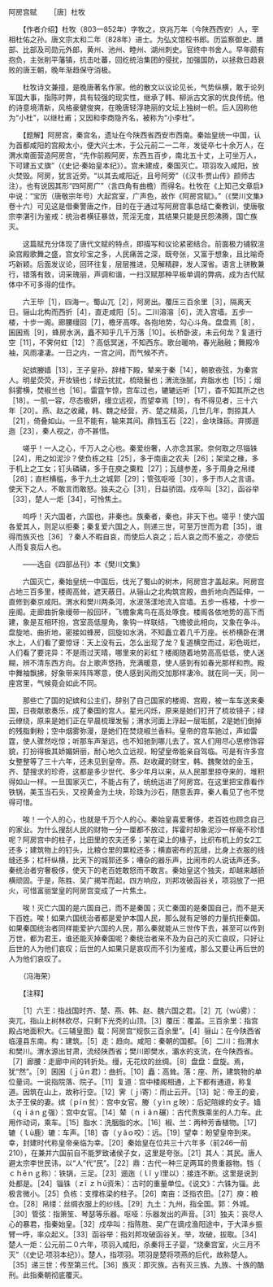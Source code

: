 阿房宫赋
　　［唐］杜牧

　　【作者介绍】杜牧（803—852年）字牧之，京兆万年（今陕西西安）人，宰相杜佑之孙。唐文宗太和二年（828年）进士。为弘文馆校书郎。历监察御史、膳部、比部及司勋元外郎，黄州、池州、睦州、湖州刺史。官终中书舍人。早年颇有抱负，主张削平藩镇，抗击吐蕃，回纥统治集团的侵扰，加强国防，以拯救日趋衰败的唐王朝，晚年渐趋保守消极。

　　杜牧诗文兼擅，是晚唐著名作家。他的散文以议论见长，气势纵横，敢于论列军国大事，指陈时弊，具有较强的现实性，继承了韩、柳派古文家的优良传统。他的诗意境清新，风格豪健俊爽，在晚唐轻浮艳丽的文坛上独树一帜。后人因称他为“小杜”，以继杜甫；又因和李商隐齐名，被称为“小李杜”。　 

　　【题解】阿房宫，秦宫名，遗址在今陕西省西安市西南。秦始皇统一中国，认为首都咸阳的宫殿太小，便大兴土木，于公元前二一二年，发徒卒七十余万人，在渭水南面营造阿房宫，“先作前殿阿房，东西五百步，南北五十丈，上可坐万人，下可建五丈旗”（《史记·秦始皇本纪》）。宫未建成，秦国灭亡。项羽攻入咸阳，放火焚毁。阿房，犹言近旁。“以其去咸阳近，且号阿旁”（《汉书·贾山传》颜师古注）。也有说因其形“四阿房广”（言四角有曲檐）而得名。杜牧在《上知己文章启》中说：“宝历（唐敬宗年号）大起宫室，广声色，故作《阿房宫赋》。”（《樊川文集》卷十六）可见这是借秦警唐之作，目的在于通过写阿房宫事总结亡秦教训，使唐敬宗李湛引为鉴戒：统治者横征暴敛，荒淫无度，其结果只能是民怨沸腾，国亡族灭。

　　这篇赋充分体现了唐代文赋的特点，即描写和议论紧密结合。前面极力铺叙渲染宫殿歌舞之盛，宫女珍宝之多，人民痛苦之深，既夸张，又富于想象，且比喻奇巧新颖。后面发议论，回环往复，层层推进，见解精辟，发人深省。语言上骈散兼行，错落有致，词采瑰丽，声调和谐，一扫汉赋那种平板单调的弊病，成为古代赋体中不可多得的佳作。　　

　　六王毕［1］，四海一。蜀山兀［2］，阿房出。覆压三百余里［3］，隔离天日。骊山北构而西折［4］，直走咸阳［5］。二川溶溶［6］，流入宫墙。五步一楼，十步一阁。廊腰缦回［7］，檐牙高啄。各抱地势，勾心斗角。盘盘焉［8］，囷囷焉［9］，蜂房水涡，矗不知乎几千万落［10］。长桥卧波，未云何龙？复道行空［11］，不霁何虹［12］？高低冥迷，不知西东。歌台暖响，春光融融；舞殿冷袖，风雨凄凄。一日之内，一宫之间，而气候不齐。

　　妃嫔媵嫱［13］，王子皇孙，辞楼下殿，辇来于秦［14］，朝歌夜弦，为秦宫人。明星荧荧，开妆镜也；绿云扰扰，梳晓鬟也；渭流涨腻，弃脂水也［15］；烟斜雾横，焚椒兰也［16］。雷霆乍惊，宫车过也，辘辘远听［17］，杳不知其所之也［18］。一肌一容，尽态极妍，缦立远视，而望幸焉［19］，有不得见者，三十六年［20］。燕、赵之收藏，韩、魏之经营，齐、楚之精英，几世几年，剽掠其人［21］，倚叠如山。一旦不能有，输来其间。鼎铛玉石［22］，金块珠砾。弃掷逦迤［23］，秦人视之，亦不甚惜。

　　嗟乎！一人之心，千万人之心也。秦爱纷奢，人亦念其家。奈何取之尽锱铢［24］，用之如泥沙？使负栋之柱［25］，多于南亩之农夫［26］；架梁之椽，多于机上之工女；钉头磷磷，多于在庾之粟粒［27］；瓦缝参差，多于周身之帛缕［28］；直栏横槛，多于九土之城郭［29］；管弦呕哑［30］，多于市人之言语。使天下之人，不敢言而敢怒。独夫之心［31］，日益骄固。戍卒叫［32］，函谷举［33］，楚人一炬［34］，可怜焦土。

　　呜呼！灭六国者，六国也，非秦也。族秦者，秦也，非天下也。嗟乎！使六国各爱其人，则足以拒秦；秦复爱六国之人，则递三世，可至万世而为君［35］，谁得而族灭也［36］？秦人不暇自哀，而使后人哀之；后人哀之而不鉴之，亦使后人而复哀后人也。

　　——选自《四部丛刊》本《樊川文集》　　

　　六国灭亡，秦始皇统一中国后，伐光了蜀山的树木，阿房宫才盖起来。阿房宫占地三百多里，楼阁高耸，遮天蔽日。从骊山之北构筑宫殿，曲折地向西延伸，一直修到秦京咸阳。渭水和樊川两条河，水波荡漾地流入宫墙。五步一栋楼，十步一座阁。走廊曲折象缦带一般回环，飞檐象禽鸟在高处啄食。楼阁各依地势的高下而建，象是互相环抱，宫室高低屋角，象钩一样联结，飞檐彼此相向，又象在争斗。盘旋地、曲折地，密接如蜂房，回旋如水涡，不知矗立着几千万座。长桥横卧在渭水上，人们看了要惊讶：天上没有云，怎么出现了龙？复道横空而过，彩色斑烂，人们看了要诧异：不是雨过天晴，哪里来的彩虹？楼阁随着地势高高低低，使人迷糊，辨不清东西方向。台上歌声悠扬，充满暖意，使人感到有如春光那样和煦。殿中舞袖飘拂，好象带来阵阵寒意，使人感到风雨交加那样凄冷。就在同一天，同一座宫里，气候竟会如此不同。

　　那些亡了国的妃嫔和公主们，辞别了自己国家的楼阁、宫殿，被一车车送来秦国，日夜献歌奏乐，成了秦国的宫人。星光闪烁，原来是她们打开了梳妆镜子；绿云缭绕，原来是她们正在早晨梳理发髻；渭水河面上浮起一层垢腻，2是她们倒掉的残脂剩粉；空中烟雾弥漫，是她们在焚烧椒兰香料。皇帝的宫车驰过，声如雷霆，使人骤然吃惊；听那车声渐远，也不知驰到哪儿去了。宫人们用尽心思修饰容貌，打扮得极其娇媚妍丽，耐心地久立远视，盼望皇帝能亲自驾临。可是有许多宫女整整等了三十六年，还未见到皇帝。燕、赵收藏的财宝，韩、魏聚敛的金玉，齐、楚搜求的珍奇，这都是多少世代、多少年月以来，从人民那里掠夺来的，堆积得如山一样。一旦国家灭亡，不能占有了，统统运进了阿房宫。在这里把宝鼎看作铁锅，美玉当石头，又视黄金为土块，珍珠为沙石，随意丢弃，秦人看见了也不觉得可惜。

　　唉！一个人的心，也就是千万个人的心。秦始皇喜爱奢侈，老百姓也顾念自己的家业。为什么搜刮人民的财物一分一厘都不放过，挥霍时却象泥沙一样毫不珍惜呢？阿房宫中的柱子，比田里的农夫还多；架在梁上的椽子，比织布机上的女2工还多；建筑物上的钉头，比粮仓里的粟粒还多；横直密布的瓦缝，比身上衣服的线缝还多；栏杆纵横，比天下的城郭还多；嘈杂的器乐声，比闹市的人说话声还多。秦统治者穷奢极侈，使天下的老百姓敢怒而不敢言。秦始皇这个独夫，却越来越骄横顽固。于是，陈胜、吴广揭竿而起，四方响应，刘邦攻破函谷关，项羽放了一把火，可惜富丽堂皇的阿房宫变成了一片焦土。

　　唉！灭亡六国的是六国自己，而不是秦国；灭亡秦国的是秦国自己，而不是天下百姓。唉！如果六国统治者都是爱护本国人民，那么就有足够的力量抗拒秦国。如果秦国统治者同样能爱护六国的人民，那么秦就能从三世传下去，甚至可以传到万世，都为君王，谁还能灭掉秦国呢？秦统治者来不及为自己的灭亡哀叹，只好让后世的人为他们哀叹；后世的人如果只是哀叹而不引为鉴戒，那么又要让再后世的人为他们哀叹了。

　　（冯海荣）

　　【注释】

　　［1］六王：指战国时齐、楚、燕、韩、赵、魏六国之君。［2］兀（ｗù雾）：突兀，指山上树林砍尽，只剩下光秃的山顶。［3］覆压：覆盖。三百余里：指宫殿占地面积大。《三辅皇图》载：阿房宫“规恢三百余里”。［4］骊山：在今陕西省临潼县东南。构：建筑。［5］走：趋向。咸阳：秦朝的国都。［6］二川：指渭水和樊川。渭水源出甘肃，流经陕西省；樊川即樊水，灞水的支流，在今陕西省。［7］廊腰：走廊中间的转折处。缦，无花纹的丝绸。［8］盘盘：盘旋。焉，犹“然”。［9］囷囷（ｊūｎ君）：曲折。［10］矗：高耸。落：座、所，建筑物的单位量词。一说指院落、院子。［11］复道：宫中楼阁相通，上下都有通道，称复道。因筑在山上，故称行空。［12］霁（ｊì寄）：雨止云开。［13］妃：帝王的妾，太子王侯的妻。嫔（ｐíｎ贫）：宫中女官。媵（ｙìｎｇ映）：后妃陪嫁的女子。嫱（ｑｉáｎｇ强）：宫中女官。［14］辇（ｎｉǎｎ碾）：古代贵族乘坐的人力车。此用作动词，乘车。［15］脂水：洗胭脂的水。［16］椒、兰：两种芳香植物。［17］辘（ｌù鹿）辘：车声。［18］杳（ｙǎｏ咬）：远。［19］望幸：盼望皇帝到来。幸，封建时代称皇帝亲临为幸。［20］秦始皇在位共三十六年多（前246—前210），在兼并六国前自不能罗致诸侯子女，这里是夸张。［21］其人：其民。唐人避太宗李世民讳，以“人”代“民”。［22］鼎：古代一种三足两耳的贵重器物。铛（ ｃｈēｎｇ称）：铁锅，三足。［23］逦迤（ｌǐ ｙǐ里以）：接连不断。这里是说到处都是。［24］锱铢（ｚī ｚｈū资朱）：古时的重量单位。《说文》：六铢为锱。此极言微小。［25］负栋：支撑栋梁的柱子。［26］南亩：泛指农田。［27］庾：粮仓。［28］帛缕：丝绸衣服上的纱线。［29］九土：九州，指全国。郭：外城。［30］管弦：指箫笙、琴瑟等乐器。呕哑：乐器发出的声音。［31］独夫：丧尽人心的暴君，指秦始皇。［32］戍卒叫：指陈胜、吴广在谪戍渔阳途中，于大泽乡振臂一呼，率众起义。［33］函谷举：指刘邦攻破函谷关。举，攻破，拔取。［34］楚人一炬：公元前二０六年，项羽入咸阳，杀秦将王子婴，“烧秦宫室，火三月不灭”（《史记·项羽本纪》）。楚人，指项羽。项羽是楚将项燕的后代，故称楚人。［35］递三世：传至第三代。［36］族灭：即灭族。古有灭三族、九族、十族的酷刑。此指秦朝彻底覆灭。 


